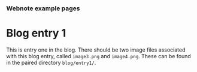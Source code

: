 ### Webnote example pages

Blog entry 1
============

This is entry one in the blog. There should be two image files
associated with this blog entry, called `image3.png` and
`image4.png`. These can be found in the paired directory
`blog/entry1/`.